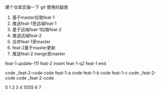 建个仓库实操一下 git 使用的疑惑

1. 基于master拉取feat-1
2. 推送feat-1至远端feat-1
3. 基于远端feat-1拉取feat-2
4. 推送远端feat-2
5. 合并feat-1至master
6. feat-2基于master更新
7. 推送feat-2 merge至master


feat-1 update-111
feat-2 insert
feat-1-q2
feat-1 end

code _feat-2-code
code feat-1-a
code feat-1-b
code feat-1-c code _feat-2-code
code _feat-2-code

0
1
2
3
4
5555
6
7
